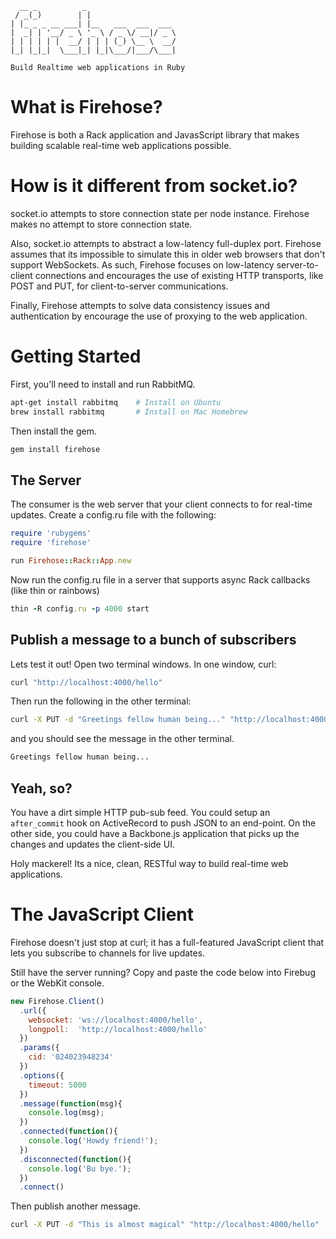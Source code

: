       __ _          _                    
     / _(_)        | |                   
    | |_ _ _ __ ___| |__   ___  ___  ___ 
    |  _| | '__/ _ \ '_ \ / _ \/ __|/ _ \
    | | | | | |  __/ | | | (_) \__ \  __/
    |_| |_|_|  \___|_| |_|\___/|___/\___|
    
    Build Realtime web applications in Ruby

# What is Firehose?

Firehose is both a Rack application and JavasScript library that makes building scalable real-time web applications possible.

# How is it different from socket.io?

socket.io attempts to store connection state per node instance. Firehose makes no attempt to store connection state.

Also, socket.io attempts to abstract a low-latency full-duplex port. Firehose assumes that its impossible to simulate this in older web browsers that don't support WebSockets. As such, Firehose focuses on low-latency server-to-client connections and encourages the use of existing HTTP transports, like POST and PUT, for client-to-server communications.

Finally, Firehose attempts to solve data consistency issues and authentication by encourage the use of proxying to the web application.

# Getting Started

First, you'll need to install and run RabbitMQ.

```sh
apt-get install rabbitmq    # Install on Ubuntu
brew install rabbitmq       # Install on Mac Homebrew
```

Then install the gem.

```sh
gem install firehose
```

## The Server

The consumer is the web server that your client connects to for real-time updates. Create a config.ru file with the following:

```ruby
require 'rubygems'
require 'firehose'

run Firehose::Rack::App.new
```

Now run the config.ru file in a server that supports async Rack callbacks (like thin or rainbows)

```ruby
thin -R config.ru -p 4000 start
```

## Publish a message to a bunch of subscribers

Lets test it out! Open two terminal windows. In one window, curl:

```sh
curl "http://localhost:4000/hello"
```

Then run the following in the other terminal:

```sh
curl -X PUT -d "Greetings fellow human being..." "http://localhost:4000/hello"
```

and you should see the message in the other terminal.

```sh
Greetings fellow human being...
```

## Yeah, so?

You have a dirt simple HTTP pub-sub feed. You could setup an `after_commit` hook on ActiveRecord to push JSON to an end-point. On the other side, you could have a Backbone.js application that picks up the changes and updates the client-side UI.

Holy mackerel! Its a nice, clean, RESTful way to build real-time web applications.

# The JavaScript Client

Firehose doesn't just stop at curl; it has a full-featured JavaScript client that lets you subscribe to channels for live updates.

Still have the server running? Copy and paste the code below into Firebug or the WebKit console.

```javascript
new Firehose.Client()
  .url({
    websocket: 'ws://localhost:4000/hello',
    longpoll:  'http://localhost:4000/hello'
  })
  .params({
    cid: '024023948234'
  })
  .options({
    timeout: 5000
  })
  .message(function(msg){
    console.log(msg);
  })
  .connected(function(){
    console.log('Howdy friend!');
  })
  .disconnected(function(){
    console.log('Bu bye.');
  })
  .connect()
```

Then publish another message.


```sh
curl -X PUT -d "This is almost magical" "http://localhost:4000/hello"
```